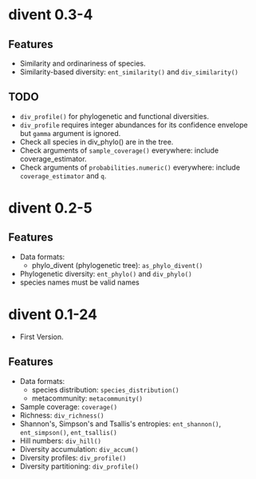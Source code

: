 # divent 0.3-4

## Features

- Similarity and ordinariness of species.
- Similarity-based diversity: `ent_similarity()` and `div_similarity()`


## TODO
- `div_profile()` for phylogenetic and functional diversities.
- `div_profile` requires integer abundances for its confidence envelope but `gamma` argument is ignored.
- Check all species in div_phylo() are in the tree.
- Check arguments of `sample_coverage()` everywhere: include coverage_estimator.
- Check arguments of `probabilities.numeric()` everywhere: include `coverage_estimator` and `q`.


# divent 0.2-5

## Features

- Data formats: 
    - phylo_divent (phylogenetic tree): `as_phylo_divent()`
- Phylogenetic diversity: `ent_phylo()` and `div_phylo()`
- species names must be valid names


# divent 0.1-24

- First Version.

## Features

- Data formats: 
    - species distribution: `species_distribution()`
    - metacommunity: `metacommunity()`
- Sample coverage: `coverage()`
- Richness: `div_richness()`
- Shannon's, Simpson's and Tsallis's entropies: `ent_shannon()`, `ent_simpson()`, `ent_tsallis()`
- Hill numbers: `div_hill()`
- Diversity accumulation: `div_accum()`
- Diversity profiles: `div_profile()`
- Diversity partitioning: `div_profile()`
